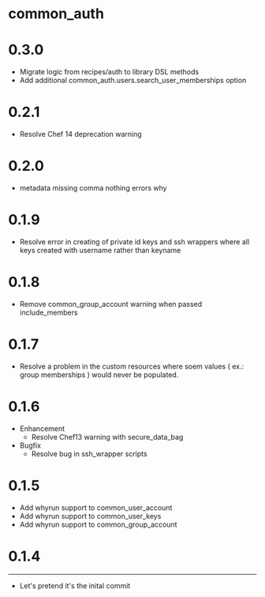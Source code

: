 common_auth
======

# 0.3.0
* Migrate logic from recipes/auth to library DSL methods
* Add additional common\_auth.users.search_user_memberships option

# 0.2.1
* Resolve Chef 14 deprecation warning

# 0.2.0
* metadata missing comma nothing errors why

# 0.1.9
* Resolve error in creating of private id keys and ssh wrappers where all keys created with username rather than keyname

# 0.1.8
* Remove common_group_account warning when passed include_members

# 0.1.7
* Resolve a problem in the custom resources where soem values ( ex.: group memberships ) would never be populated.

# 0.1.6
* Enhancement
  * Resolve Chef13 warning with secure_data_bag
* Bugfix
  * Resolve bug in ssh_wrapper scripts

# 0.1.5
* Add whyrun support to common_user_account
* Add whyrun support to common_user_keys
* Add whyrun support to common_group_account

# 0.1.4
----------------
* Let's pretend it's the inital commit
